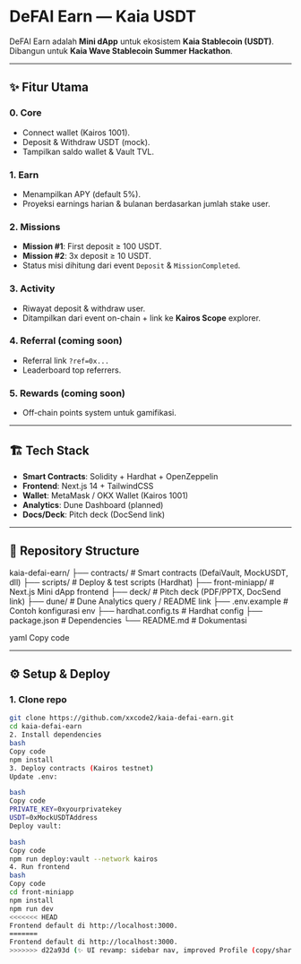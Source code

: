 # DeFAI Earn — Kaia USDT

DeFAI Earn adalah **Mini dApp** untuk ekosistem **Kaia Stablecoin (USDT)**.  
Dibangun untuk **Kaia Wave Stablecoin Summer Hackathon**.

---

## ✨ Fitur Utama

### 0. Core
- Connect wallet (Kairos 1001).
- Deposit & Withdraw USDT (mock).
- Tampilkan saldo wallet & Vault TVL.

### 1. Earn
- Menampilkan APY (default 5%).
- Proyeksi earnings harian & bulanan berdasarkan jumlah stake user.

### 2. Missions
- **Mission #1**: First deposit ≥ 100 USDT.
- **Mission #2**: 3x deposit ≥ 10 USDT.
- Status misi dihitung dari event `Deposit` & `MissionCompleted`.

### 3. Activity
- Riwayat deposit & withdraw user.
- Ditampilkan dari event on-chain + link ke **Kairos Scope** explorer.

### 4. Referral (coming soon)
- Referral link `?ref=0x...`
- Leaderboard top referrers.

### 5. Rewards (coming soon)
- Off-chain points system untuk gamifikasi.

---

## 🏗️ Tech Stack

- **Smart Contracts**: Solidity + Hardhat + OpenZeppelin
- **Frontend**: Next.js 14 + TailwindCSS
- **Wallet**: MetaMask / OKX Wallet (Kairos 1001)
- **Analytics**: Dune Dashboard (planned)
- **Docs/Deck**: Pitch deck (DocSend link)

---

## 📂 Repository Structure

kaia-defai-earn/
├── contracts/ # Smart contracts (DefaiVault, MockUSDT, dll)
├── scripts/ # Deploy & test scripts (Hardhat)
├── front-miniapp/ # Next.js Mini dApp frontend
├── deck/ # Pitch deck (PDF/PPTX, DocSend link)
├── dune/ # Dune Analytics query / README link
├── .env.example # Contoh konfigurasi env
├── hardhat.config.ts # Hardhat config
├── package.json # Dependencies
└── README.md # Dokumentasi

yaml
Copy code

---

## ⚙️ Setup & Deploy

### 1. Clone repo
```bash
git clone https://github.com/xxcode2/kaia-defai-earn.git
cd kaia-defai-earn
2. Install dependencies
bash
Copy code
npm install
3. Deploy contracts (Kairos testnet)
Update .env:

bash
Copy code
PRIVATE_KEY=0xyourprivatekey
USDT=0xMockUSDTAddress
Deploy vault:

bash
Copy code
npm run deploy:vault --network kairos
4. Run frontend
bash
Copy code
cd front-miniapp
npm install
npm run dev
<<<<<<< HEAD
Frontend default di http://localhost:3000.
=======
Frontend default di http://localhost:3000.
>>>>>>> d22a93d (✨ UI revamp: sidebar nav, improved Profile (copy/share, badges, points), remove top navbar)
